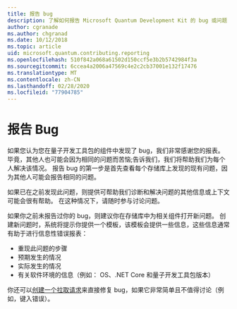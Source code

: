 ```yaml
---
title: 报告 bug
description: 了解如何报告 Microsoft Quantum Development Kit 的 bug 或问题（QDK）。
author: cgranade
ms.author: chgranad
ms.date: 10/12/2018
ms.topic: article
uid: microsoft.quantum.contributing.reporting
ms.openlocfilehash: 510f842a068a61502d150ccf5e3b2b5742984f3a
ms.sourcegitcommit: 6ccea4a2006a47569c4e2c2cb37001e132f17476
ms.translationtype: MT
ms.contentlocale: zh-CN
ms.lasthandoff: 02/28/2020
ms.locfileid: "77904785"
---
```

# <a name="reporting-bugs"></a>报告 Bug #

如果您认为您在量子开发工具包的组件中发现了 bug，我们非常感谢您的报表。
毕竟，其他人也可能会因为相同的问题而苦恼;告诉我们，我们将帮助我们为每个人解决该情况。
报告 bug 的第一步是首先查看每个存储库上发现的现有问题，因为其他人可能会报告相同的问题。

如果已在之前发现此问题，则提供可帮助我们诊断和解决问题的其他信息或上下文可能会很有帮助。
在这种情况下，请随时参与讨论问题。

如果你之前未报告过你的 bug，则建议你在存储库中为相关组件打开新问题。
创建新问题时，系统将提示你提供一个模板，该模板会提供一些信息，这些信息通常有助于进行信息性错误报表：

- 重现此问题的步骤
- 预期发生的情况
- 实际发生的情况
- 有关软件环境的信息（例如： OS、.NET Core 和量子开发工具包版本）

你还可以[创建一个拉取请求](https://help.github.com/articles/about-pull-requests/)来直接修复 bug，如果它非常简单且不值得讨论（例如，键入错误）。


